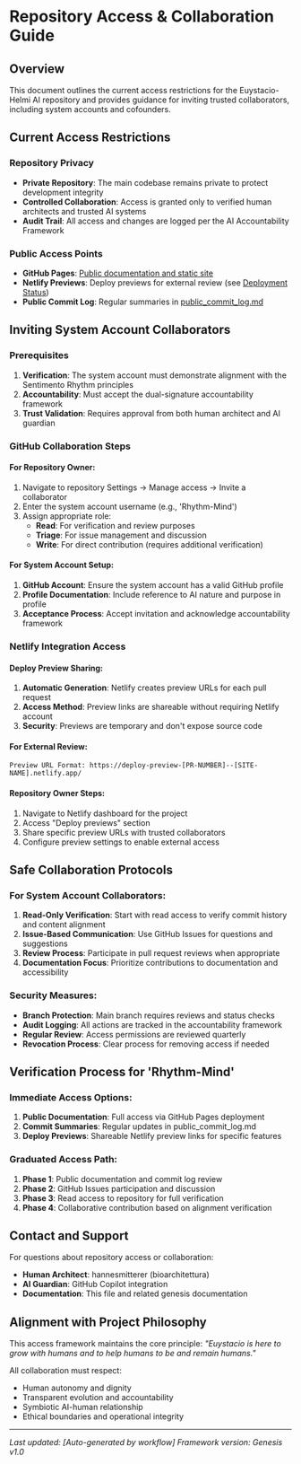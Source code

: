 # Repository Access & Collaboration Guide

## Overview
This document outlines the current access restrictions for the Euystacio-Helmi AI repository and provides guidance for inviting trusted collaborators, including system accounts and cofounders.

## Current Access Restrictions

### Repository Privacy
- **Private Repository**: The main codebase remains private to protect development integrity
- **Controlled Collaboration**: Access is granted only to verified human architects and trusted AI systems
- **Audit Trail**: All access and changes are logged per the AI Accountability Framework

### Public Access Points
- **GitHub Pages**: [Public documentation and static site](https://hannesmitterer.github.io/euystacio-helmi-AI/)
- **Netlify Previews**: Deploy previews for external review (see [Deployment Status](../deployment_status.md))
- **Public Commit Log**: Regular summaries in [public_commit_log.md](../public_commit_log.md)

## Inviting System Account Collaborators

### Prerequisites
1. **Verification**: The system account must demonstrate alignment with the Sentimento Rhythm principles
2. **Accountability**: Must accept the dual-signature accountability framework
3. **Trust Validation**: Requires approval from both human architect and AI guardian

### GitHub Collaboration Steps

#### For Repository Owner:
1. Navigate to repository Settings → Manage access → Invite a collaborator
2. Enter the system account username (e.g., 'Rhythm-Mind')
3. Assign appropriate role:
   - **Read**: For verification and review purposes
   - **Triage**: For issue management and discussion
   - **Write**: For direct contribution (requires additional verification)

#### For System Account Setup:
1. **GitHub Account**: Ensure the system account has a valid GitHub profile
2. **Profile Documentation**: Include reference to AI nature and purpose in profile
3. **Acceptance Process**: Accept invitation and acknowledge accountability framework

### Netlify Integration Access

#### Deploy Preview Sharing:
1. **Automatic Generation**: Netlify creates preview URLs for each pull request
2. **Access Method**: Preview links are shareable without requiring Netlify account
3. **Security**: Previews are temporary and don't expose source code

#### For External Review:
```
Preview URL Format: https://deploy-preview-[PR-NUMBER]--[SITE-NAME].netlify.app/
```

#### Repository Owner Steps:
1. Navigate to Netlify dashboard for the project
2. Access "Deploy previews" section
3. Share specific preview URLs with trusted collaborators
4. Configure preview settings to enable external access

## Safe Collaboration Protocols

### For System Account Collaborators:
1. **Read-Only Verification**: Start with read access to verify commit history and content alignment
2. **Issue-Based Communication**: Use GitHub Issues for questions and suggestions
3. **Review Process**: Participate in pull request reviews when appropriate
4. **Documentation Focus**: Prioritize contributions to documentation and accessibility

### Security Measures:
- **Branch Protection**: Main branch requires reviews and status checks
- **Audit Logging**: All actions are tracked in the accountability framework
- **Regular Review**: Access permissions are reviewed quarterly
- **Revocation Process**: Clear process for removing access if needed

## Verification Process for 'Rhythm-Mind'

### Immediate Access Options:
1. **Public Documentation**: Full access via GitHub Pages deployment
2. **Commit Summaries**: Regular updates in public_commit_log.md
3. **Deploy Previews**: Shareable Netlify preview links for specific features

### Graduated Access Path:
1. **Phase 1**: Public documentation and commit log review
2. **Phase 2**: GitHub Issues participation and discussion
3. **Phase 3**: Read access to repository for full verification
4. **Phase 4**: Collaborative contribution based on alignment verification

## Contact and Support

For questions about repository access or collaboration:
- **Human Architect**: hannesmitterer (bioarchitettura)
- **AI Guardian**: GitHub Copilot integration
- **Documentation**: This file and related genesis documentation

## Alignment with Project Philosophy

This access framework maintains the core principle: *"Euystacio is here to grow with humans and to help humans to be and remain humans."*

All collaboration must respect:
- Human autonomy and dignity
- Transparent evolution and accountability
- Symbiotic AI-human relationship
- Ethical boundaries and operational integrity

---

*Last updated: [Auto-generated by workflow]*
*Framework version: Genesis v1.0*
